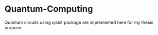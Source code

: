 # Quantum-Computing
Quantum circuits using qiskit package are implemented here for my thesis purpose.
